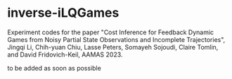 # inverse-iLQGames

Experiment codes for the paper "Cost Inference for Feedback Dynamic Games from Noisy Partial State Observations and Incomplete Trajectories", Jingqi Li, Chih-yuan Chiu, Lasse Peters, Somayeh Sojoudi, Claire Tomlin, and David Fridovich-Keil, AAMAS 2023.

to be added as soon as possible
